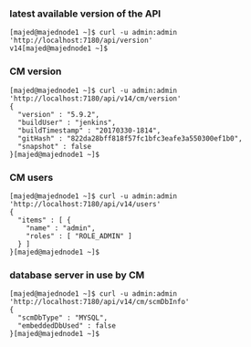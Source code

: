 ###  latest available version of the API

```
[majed@majednode1 ~]$ curl -u admin:admin 'http://localhost:7180/api/version'
v14[majed@majednode1 ~]$
```

### CM version
```
[majed@majednode1 ~]$ curl -u admin:admin 'http://localhost:7180/api/v14/cm/version'
{
  "version" : "5.9.2",
  "buildUser" : "jenkins",
  "buildTimestamp" : "20170330-1814",
  "gitHash" : "822da28bff818f57fc1bfc3eafe3a550300ef1b0",
  "snapshot" : false
}[majed@majednode1 ~]$
```

### CM users
```
[majed@majednode1 ~]$ curl -u admin:admin 'http://localhost:7180/api/v14/users'
{
  "items" : [ {
    "name" : "admin",
    "roles" : [ "ROLE_ADMIN" ]
  } ]
}[majed@majednode1 ~]$
```

### database server in use by CM
```
[majed@majednode1 ~]$ curl -u admin:admin 'http://localhost:7180/api/v14/cm/scmDbInfo'
{
  "scmDbType" : "MYSQL",
  "embeddedDbUsed" : false
}[majed@majednode1 ~]$
```
